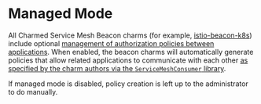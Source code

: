 # Managed Mode

All Charmed Service Mesh Beacon charms (for example, [istio-beacon-k8s](https://charmhub.io/istio-beacon-k8s/)) include optional [management of authorization policies between applications](./authorization-policy-creation-in-istio.md).  When enabled, the beacon charms will automatically generate policies that allow related applications to communicate with each other [as specified by the charm authors via the `ServiceMeshConsumer` library](../how-to/add-mesh-support-to-your-charm.md).  

If managed mode is disabled, policy creation is left up to the administrator to do manually.
